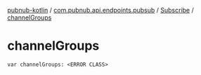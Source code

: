 [pubnub-kotlin](../../index.md) / [com.pubnub.api.endpoints.pubsub](../index.md) / [Subscribe](index.md) / [channelGroups](./channel-groups.md)

# channelGroups

`var channelGroups: <ERROR CLASS>`